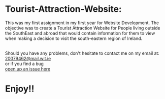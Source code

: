 # Tourist-Attraction-Website:
This was my first assignment in my first year for Website Development. The objective was to create a Tourist Attraction Website for People living outside the SouthEast and abroad that would contain information for them to view when making a decision to visit the south-eastern region of Ireland.






<br> Should you have any problems, don't hesitate to contact me on my email at:</br> [20079462@mail.wit.ie](mailto:20079462@mail.wit.ie)
<br>or if you find a bug </br>[open up an issue here](https://github.com/EazyRob97/Tourist-Attraction-Website/issues)

# Enjoy!!

